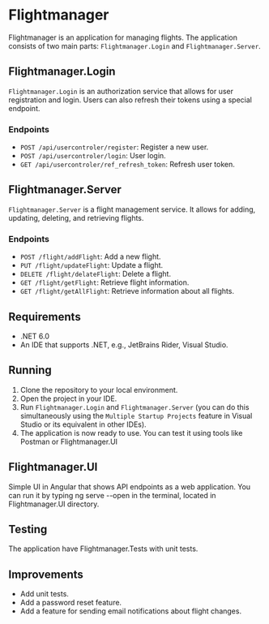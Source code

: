 # Flightmanager

Flightmanager is an application for managing flights. The application consists of two main parts: `Flightmanager.Login` and `Flightmanager.Server`.

## Flightmanager.Login

`Flightmanager.Login` is an authorization service that allows for user registration and login. Users can also refresh their tokens using a special endpoint.

### Endpoints

- `POST /api/usercontroler/register`: Register a new user.
- `POST /api/usercontroler/login`: User login.
- `GET /api/usercontroler/ref_refresh_token`: Refresh user token.

## Flightmanager.Server

`Flightmanager.Server` is a flight management service. It allows for adding, updating, deleting, and retrieving flights.

### Endpoints

- `POST /flight/addFlight`: Add a new flight.
- `PUT /flight/updateFlight`: Update a flight.
- `DELETE /flight/delateFlight`: Delete a flight.
- `GET /flight/getFlight`: Retrieve flight information.
- `GET /flight/getAllFlight`: Retrieve information about all flights.

## Requirements

- .NET 6.0
- An IDE that supports .NET, e.g., JetBrains Rider, Visual Studio.

## Running

1. Clone the repository to your local environment.
2. Open the project in your IDE.
3. Run `Flightmanager.Login` and `Flightmanager.Server` (you can do this simultaneously using the `Multiple Startup Projects` feature in Visual Studio or its equivalent in other IDEs).
4. The application is now ready to use. You can test it using tools like Postman or Flightmanager.UI

## Flightmanager.UI

Simple UI in Angular that shows API endpoints as a web application. You can run it by typing ng serve --open in the terminal, located in Flightmanager.UI directory.

## Testing

The application have Flightmanager.Tests with unit tests.

## Improvements

- Add unit tests.
- Add a password reset feature.
- Add a feature for sending email notifications about flight changes.

